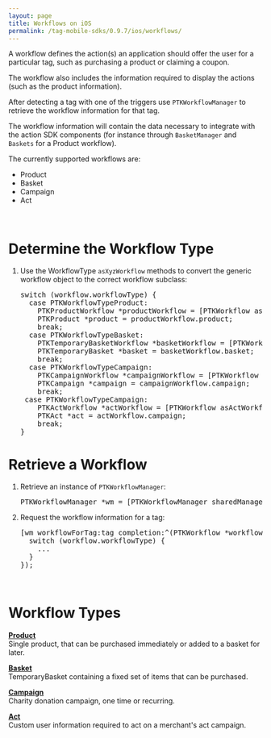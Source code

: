 ```yaml
---
layout: page
title: Workflows on iOS
permalink: /tag-mobile-sdks/0.9.7/ios/workflows/
---
```


A workflow defines the action(s) an application should offer the user for a particular tag, such as purchasing a product or claiming a coupon.

The workflow also includes the information required to display the actions (such as the product information).

After detecting a tag with one of the triggers use `PTKWorkflowManager` to retrieve the workflow information for that tag.

The workflow information will contain the data necessary to integrate with the action SDK components (for instance through `BasketManager` and `Baskets` for a Product workflow).

The currently supported workflows are:

* Product
* Basket
* Campaign
* Act

<br />

# Determine the Workflow Type

1. Use the WorkflowType `asXyzWorkflow` methods to convert the generic workflow object to the correct workflow subclass:

    <pre>switch (workflow.workflowType) {
     case PTKWorkflowTypeProduct:
       PTKProductWorkflow *productWorkflow = [PTKWorkflow asProductWorkflow:workflow];
       PTKProduct *product = productWorkflow.product;
       break;
     case PTKWorkflowTypeBasket:
       PTKTemporaryBasketWorkflow *basketWorkflow = [PTKWorkflow asBasketWorkflow:workflow];
       PTKTemporaryBasket *basket = basketWorkflow.basket;
       break;
     case PTKWorkflowTypeCampaign:
       PTKCampaignWorkflow *campaignWorkflow = [PTKWorkflow asCampaignWorkflow:workflow];
       PTKCampaign *campaign = campaignWorkflow.campaign;
       break;
	case PTKWorkflowTypeCampaign:
       PTKActWorkflow *actWorkflow = [PTKWorkflow asActWorkflow:workflow];
       PTKAct *act = actWorkflow.campaign;
       break;
   }</pre>

# Retrieve a Workflow

1. Retrieve an instance of `PTKWorkflowManager`:

    <pre>PTKWorkflowManager *wm = [PTKWorkflowManager sharedManager]</pre>

2. Request the workflow information for a tag:

    <pre>[wm workflowForTag:tag completion:^(PTKWorkflow *workflow, NSError *error) {
     switch (workflow.workflowType) {
       ...
     }
   });</pre>

<br />

# Workflow Types

**[Product]({{site.baseurl}}/tag-mobile-sdks/0.9.7/ios/products/)**<br />
Single product, that can be purchased immediately or added to a basket for later.

**[Basket]({{site.baseurl}}/tag-mobile-sdks/0.9.7/ios/baskets/)**<br />
TemporaryBasket containing a fixed set of items that can be purchased.

**[Campaign]({{site.baseurl}}/tag-mobile-sdks/0.9.7/ios/campaigns/)**<br />
Charity donation campaign, one time or recurring.

**[Act]({{site.baseurl}}/tag-mobile-sdks/0.9.7/ios/acts/)**<br />
Custom user information required to act on a merchant's act campaign.
